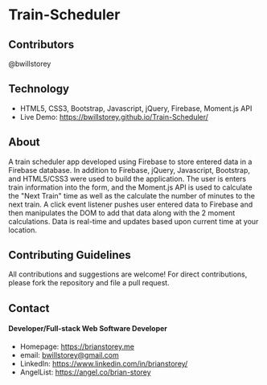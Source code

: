 # Train-Scheduler

## Contributors
@bwillstorey

## Technology
- HTML5, CSS3, Bootstrap, Javascript, jQuery, Firebase, Moment.js API
- Live Demo: https://bwillstorey.github.io/Train-Scheduler/

## About
A train scheduler app developed using Firebase to store entered data in a Firebase database. In addition to Firebase, jQuery, Javascript, Bootstrap, and HTML5/CSS3 were used to build the application. The user is enters train information into the form, and the Moment.js API is used to calculate the "Next Train" time as well as the calculate the number of minutes to the next train. A click event listener pushes user entered data to Firebase and then manipulates the DOM to add that data along with the 2 moment calculations. Data is real-time and updates based upon current time at your location.

## Contributing Guidelines
All contributions and suggestions are welcome! For direct contributions, please fork the repository and file a pull request.

## Contact
#### Developer/Full-stack Web Software Developer
- Homepage: https://brianstorey.me 
- email: bwillstorey@gmail.com
- LinkedIn: https://www.linkedin.com/in/brianstorey/
- AngelList: https://angel.co/brian-storey
